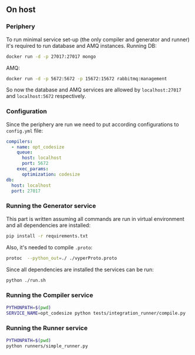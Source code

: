 ## On host

### Periphery

To run minimal service set-up (the only compiler and generator and runner) it's required to run database and AMQ
instances.
Running DB:

```bash
docker run -d -p 27017:27017 mongo
```

AMQ:

```bash
docker run -d -p 5672:5672 -p 15672:15672 rabbitmq:management
```

So now the database and AMQ services are allowed by `localhost:27017` and `localhost:5672` respectively.

### Configuration

Since the periphery are run we need to put according configurations to `config.yml` file:

```yaml
compilers:
  - name: opt_codesize
    queue:
      host: localhost
      port: 5672
    exec_params:
      optimization: codesize
db:
  host: localhost
  port: 27017
```

### Running the Generator service

This part is written assuming all commands are run in virtual environment and all dependencies are installed:

```bash
pip install -r requirements.txt
```

Also, it's needed to compile `.proto`:

```bash
protoc  --python_out=./ ./vyperProto.proto
```

Since all dependencies are installed the services can be run:

```bash
python ./run.sh
```

### Running the Compiler service

```bash
PYTHONPATH=$(pwd)
SERVICE_NAME=opt_codesize python tests/integration_runner/compile.py
```

### Running the Runner service

```bash
PYTHONPATH=$(pwd)
python runners/simple_runner.py
```